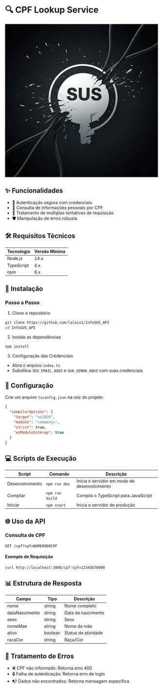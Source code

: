 # 🔍 CPF Lookup Service

![./1.pgn](./1.png)

## ✨ Funcionalidades

- 🔐 Autenticação segura com credenciais
- 📡 Consulta de informações pessoais por CPF
- 🔁 Tratamento de múltiplas tentativas de requisição
- 🛡️ Manipulação de erros robusta

## 🛠️ Requisitos Técnicos

| Tecnologia | Versão Mínima |
|------------|---------------|
| Node.js    | 14.x          |
| TypeScript | 4.x           |
| npm        | 6.x           |

## 🚀 Instalação

### Passo a Passo

1. Clone o repositório
```bash
git clone https://github.com/lalaio1/InfoSUS_API
cd InfoSUS_API
```

2. Instale as dependências
```bash
npm install
```

3. Configuração das Credenciais
- Abra o arquivo `index.ts`
- Substitua `SEU_EMAIL_AQUI` e `SUA_SENHA_AQUI` com suas credenciais

## 🔧 Configuração

Crie um arquivo `tsconfig.json` na raiz do projeto:

```json
{
  "compilerOptions": {
    "target": "es2020",
    "module": "commonjs",
    "strict": true,
    "esModuleInterop": true
  }
}
```

## 💻 Scripts de Execução

| Script         | Comando                | Descrição                                  |
|----------------|------------------------|-------------------------------------------|
| Desenvolvimento| `npm run dev`          | Inicia o servidor em modo de desenvolvimento |
| Compilar       | `npm run build`        | Compila o TypeScript para JavaScript       |
| Iniciar        | `npm start`            | Inicia o servidor de produção              |

## 🌐 Uso da API

### Consulta de CPF

```
GET /cpf?cpf=NUMERODOCPF
```

#### Exemplo de Requisição
```bash
curl http://localhost:3000/cpf?cpf=12345678900
```

## 📊 Estrutura de Resposta

| Campo           | Tipo    | Descrição                            |
|-----------------|---------|--------------------------------------|
| nome            | string  | Nome completo                        |
| dataNascimento  | string  | Data de nascimento                   |
| sexo            | string  | Sexo                                 |
| nomeMae         | string  | Nome da mãe                          |
| ativo           | boolean | Status de atividade                  |
| racaCor         | string  | Raça/Cor                             |

## 🚧 Tratamento de Erros

- ❌ CPF não informado: Retorna erro 400
- 🔒 Falha de autenticação: Retorna erro de login
- 📭 Dados não encontrados: Retorna mensagem específica
